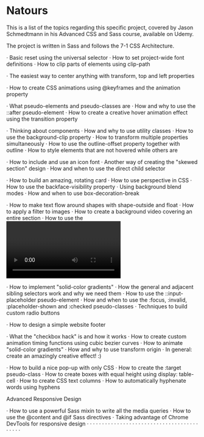 # Natours
This is a list of the topics regarding this specific project, covered by Jason Schmedtmann in his Advanced CSS and Sass course, available on Udemy.

The project is written in Sass and follows the 7-1 CSS Architecture.


· Basic reset using the universal selector
· How to set project-wide font definitions
· How to clip parts of elements using clip-path

· The easiest way to center anything with transform, top and left properties

· How to create CSS animations using @keyframes and the animation property

· What pseudo-elements and pseudo-classes are
· How and why to use the ::after pseudo-element
· How to create a creative hover animation effect using the transition property

· Thinking about components
· How and why to use utility classes
· How to use the background-clip property
· How to transform multiple properties simultaneously
· How to use the outline-offset property together with outline
· How to style elements that are not hovered while others are

· How to include and use an icon font
· Another way of creating the "skewed section" design
· How and when to use the direct child selector

· How to build an amazing, rotating card
· How to use perspective in CSS
· How to use the backface-visibility property
· Using background blend modes
· How and when to use box-decoration-break

· How to make text flow around shapes with shape-outside and float
· How to apply a filter to images
· How to create a background video covering an entire section
· How to use the <video> HTML element
· How and when to use the object-fit property

· How to implement "solid-color gradients"
· How the general and adjacent sibling selectors work and why we need them
· How to use the ::input-placeholder pseudo-element
· How and when to use the :focus, :invalid, :placeholder-shown and :checked pseudo-classes
· Techniques to build custom radio buttons

· How to design a simple website footer

· What the "checkbox hack" is and how it works
· How to create custom animation timing functions using cubic bezier curves
· How to animate "solid-color gradients"
· How and why to use transform origin
· In general: create an amazingly creative effect! :)

· How to build a nice pop-up with only CSS
· How to create the :target pseudo-class
· How to create boxes with equal height using display: table-cell
· How to create CSS text columns
· How to automatically hyphenate words using hyphens

Advanced Responsive Design

· How to use a powerful Sass mixin to write all the media queries
· How to use the @content and @if Sass directives
· Taking advantage of Chrome DevTools for responsive design
· 
· 
· 
· 
· 
· 
· 
· 
· 
· 
· 
· 
· 
· 
· 
· 
· 
· 
· 
· 
· 
· 
· 
· 
· 
· 
· 
· 
· 
· 
· 
· 
· 
· 
· 
· 
· 
· 
· 
· 
· 
· 